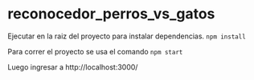 # reconocedor_perros_vs_gatos

Ejecutar en la raiz del proyecto para instalar dependencias.
`npm install`

Para correr el proyecto se usa el comando
`npm start`

Luego ingresar a
http://localhost:3000/
